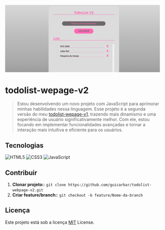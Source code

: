 <p align="center">
 <img src="md/SreenPrint.png" alt="Tela do app" width="600px">
</p>


# todolist-wepage-v2

> Estou desenvolvendo um novo projeto com JavaScript para aprimorar minhas habilidades nessa linguagem. Esse projeto é a segunda versão do meu [todolist-wepage-v1](https://github.com/guicarbar/todolist-wepage-v1), trazendo mais dinamismo e uma experiência de usuário significativamente melhor. Com ele, estou focando em implementar funcionalidades avançadas e tornar a interação mais intuitiva e eficiente para os usuários.


## Tecnologias

![HTML5](https://img.shields.io/badge/html5-%23E34F26.svg?style=for-the-badge&logo=html5&logoColor=white)
![CSS3](https://img.shields.io/badge/css3-%231572B6.svg?style=for-the-badge&logo=css3&logoColor=white)
![JavaScript](https://img.shields.io/badge/javascript-%23323330.svg?style=for-the-badge&logo=javascript&logoColor=%23F7DF1E)


## Contribuir

1. **Clonar projeto:**: `git clone https://github.com/guicarbar/todolist-webpage-v2.git`
2. **Criar feature/branch:**: `git checkout -b feature/Nome-da-branch`


## Licença

Este projeto está sob a licença [MIT](LICENSE) License.